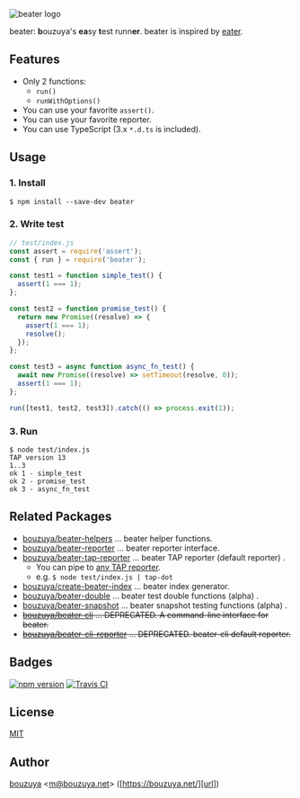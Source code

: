 ![beater logo][beater-logo]

beater: **b**ouzuya's **ea**sy **t**est runn**er**. beater is inspired by [eater][yosuke-furukawa/eater].

[yosuke-furukawa/eater]: https://github.com/yosuke-furukawa/eater
[beater-logo]: https://cloud.githubusercontent.com/assets/1221346/15892977/e69386f0-2db7-11e6-9163-bcb2f2471581.png

## Features

- Only 2 functions:
  - `run()`
  - `runWithOptions()`
- You can use your favorite `assert()`.
- You can use your favorite reporter.
- You can use TypeScript (3.x `*.d.ts` is included).

## Usage

### 1. Install

```
$ npm install --save-dev beater
```

### 2. Write test

```js
// test/index.js
const assert = require('assert');
const { run } = require('beater');

const test1 = function simple_test() {
  assert(1 === 1);
};

const test2 = function promise_test() {
  return new Promise((resolve) => {
    assert(1 === 1);
    resolve();
  });
};

const test3 = async function async_fn_test() {
  await new Promise((resolve) => setTimeout(resolve, 0));
  assert(1 === 1);
};

run([test1, test2, test3]).catch(() => process.exit(1));
```

### 3. Run

```
$ node test/index.js
TAP version 13
1..3
ok 1 - simple_test
ok 2 - promise_test
ok 3 - async_fn_test
```

## Related Packages

- [bouzuya/beater-helpers][] ... beater helper functions.
- [bouzuya/beater-reporter][] ... beater reporter interface.
- [bouzuya/beater-tap-reporter][] ... beater TAP reporter (default reporter) .
  - You can pipe to [any TAP reporter](https://github.com/sindresorhus/awesome-tap#reporters).
  - e.g. `$ node test/index.js | tap-dot`
- [bouzuya/create-beater-index][] ... beater index generator.
- [bouzuya/beater-double][] ... beater test double functions (alpha) .
- [bouzuya/beater-snapshot][] ... beater snapshot testing functions (alpha) .
- <del>[bouzuya/beater-cli][] ... DEPRECATED. A command-line interface for beater. </del>
- <del>[bouzuya/beater-cli-reporter][] ... DEPRECATED. beater-cli default reporter.</del>

[bouzuya/beater-cli-reporter]: https://github.com/bouzuya/beater-cli-reporter
[bouzuya/beater-cli]: https://github.com/bouzuya/beater-cli
[bouzuya/beater-double]: https://github.com/bouzuya/beater-double
[bouzuya/beater-helpers]: https://github.com/bouzuya/beater-helpers
[bouzuya/beater-reporter]: https://github.com/bouzuya/beater-reporter
[bouzuya/beater-snapshot]: https://github.com/bouzuya/beater-snapshot
[bouzuya/beater-tap-reporter]: https://github.com/bouzuya/beater-tap-reporter
[bouzuya/create-beater-index]: https://github.com/bouzuya/create-beater-index

## Badges

[![npm version][npm-badge-url]][npm-url]
[![Travis CI][travis-ci-badge-url]][travis-ci-url]

[npm-badge-url]: https://img.shields.io/npm/v/beater
[npm-url]: https://www.npmjs.com/package/beater
[travis-ci-badge-url]: https://img.shields.io/travis/bouzuya/beater
[travis-ci-url]: https://travis-ci.org/bouzuya/beater

## License

[MIT](LICENSE)

## Author

[bouzuya][user] &lt;[m@bouzuya.net][email]&gt; ([https://bouzuya.net/][url])

[user]: https://github.com/bouzuya
[email]: mailto:m@bouzuya.net
[url]: https://bouzuya.net/
